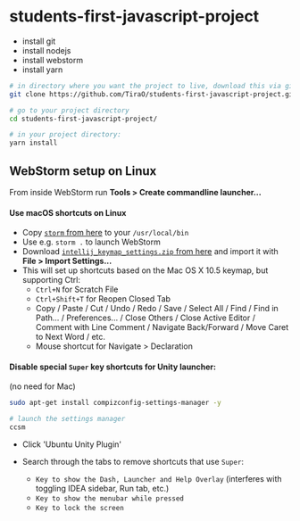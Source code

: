 # students-first-javascript-project

- install git
- install nodejs
- install webstorm
- install yarn


```bash
# in directory where you want the project to live, download this via git:
git clone https://github.com/TiraO/students-first-javascript-project.git

# go to your project directory
cd students-first-javascript-project/

# in your project directory:
yarn install
```

## WebStorm setup on Linux

From inside WebStorm run **Tools > Create commandline launcher...**

#### Use macOS shortcuts on Linux

- Copy [`storm` from here](../workstation_setup/storm) to your `/usr/local/bin`
- Use e.g. `storm .` to launch WebStorm
- Download [`intellij_keymap_settings.zip` from here](../workstation_setup/intellij_keymap_settings.zip) and import it with **File > Import Settings...**
- This will set up shortcuts based on the Mac OS X 10.5 keymap, but supporting Ctrl:
    - `Ctrl+N` for Scratch File
    - `Ctrl+Shift+T` for Reopen Closed Tab
    - Copy / Paste / Cut / Undo / Redo / Save / Select All / Find / Find in Path... / Preferences... / Close Others / Close Active Editor / Comment with Line Comment / Navigate Back/Forward / Move Caret to Next Word / etc.
    - Mouse shortcut for Navigate > Declaration

#### Disable special `Super` key shortcuts for Unity launcher:
(no need for Mac)

```bash
sudo apt-get install compizconfig-settings-manager -y

# launch the settings manager
ccsm
```
- Click 'Ubuntu Unity Plugin'
- Search through the tabs to remove shortcuts that use `Super`:
  
  - `Key to show the Dash, Launcher and Help Overlay` (interferes with toggling IDEA sidebar, Run tab, etc.)
  - `Key to show the menubar while pressed`
  - `Key to lock the screen`
  